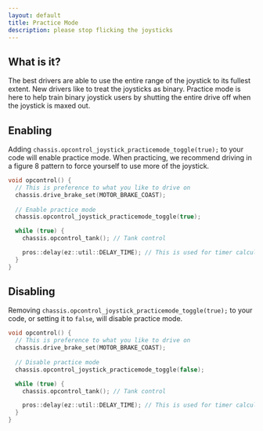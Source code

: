 ```yaml
---
layout: default
title: Practice Mode 
description: please stop flicking the joysticks
---
```


## What is it?
The best drivers are able to use the entire range of the joystick to its fullest extent.  New drivers like to treat the joysticks as binary.  Practice mode is here to help train binary joystick users by shutting the entire drive off when the joystick is maxed out.  

## Enabling
Adding `chassis.opcontrol_joystick_practicemode_toggle(true);` to your code will enable practice mode.  When practicing, we recommend driving in a figure 8 pattern to force yourself to use more of the joystick.  
```cpp
void opcontrol() {
  // This is preference to what you like to drive on
  chassis.drive_brake_set(MOTOR_BRAKE_COAST);
  
  // Enable practice mode
  chassis.opcontrol_joystick_practicemode_toggle(true);

  while (true) {
    chassis.opcontrol_tank(); // Tank control

    pros::delay(ez::util::DELAY_TIME); // This is used for timer calculations!  Keep this ez::util::DELAY_TIME
  }
}
```

## Disabling 
Removing `chassis.opcontrol_joystick_practicemode_toggle(true);` to your code, or setting it to `false`, will disable practice mode.    
```cpp
void opcontrol() {
  // This is preference to what you like to drive on
  chassis.drive_brake_set(MOTOR_BRAKE_COAST);
  
  // Disable practice mode
  chassis.opcontrol_joystick_practicemode_toggle(false);

  while (true) {
    chassis.opcontrol_tank(); // Tank control

    pros::delay(ez::util::DELAY_TIME); // This is used for timer calculations!  Keep this ez::util::DELAY_TIME
  }
}
```
